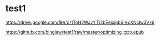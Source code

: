 # test1
https://drive.google.com/file/d/1ToH2WJvYTi2bEeixipbSIVcXNclw3Vx9

https://github.com/binglew/test1/raw/master/optimizing_cpp.epub
